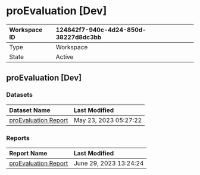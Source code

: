 



# proEvaluation [Dev]

|Workspace ID|124842f7-940c-4d24-850d-38227d8dc3bb|
| :--- | :--- |
|Type|Workspace|
|State|Active|

## proEvaluation [Dev]

### Datasets

|Dataset Name|Last Modified|
| :--- | :--- |
|[proEvaluation Report](../Datasets/proEvaluation-Report.md)|May 23, 2023 05:27:22|

### Reports

|Report Name|Last Modified|
| :--- | :--- |
|[proEvaluation Report](../Reports/proEvaluation-Report.md)|June 29, 2023 13:24:24|
